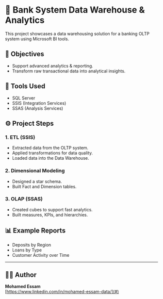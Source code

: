 # 🏦 Bank System Data Warehouse & Analytics

This project showcases a data warehousing solution for a banking OLTP system using Microsoft BI tools.

## 🎯 Objectives
- Support advanced analytics & reporting.
- Transform raw transactional data into analytical insights.

## 🧰 Tools Used
- SQL Server
- SSIS (Integration Services)
- SSAS (Analysis Services)

## ⚙️ Project Steps

### 1. ETL (SSIS)
- Extracted data from the OLTP system.
- Applied transformations for data quality.
- Loaded data into the Data Warehouse.

### 2. Dimensional Modeling
- Designed a star schema.
- Built Fact and Dimension tables.

### 3. OLAP (SSAS)
- Created cubes to support fast analytics.
- Built measures, KPIs, and hierarchies.

## 📊 Example Reports
- Deposits by Region
- Loans by Type
- Customer Activity over Time

---

## 👨‍💻 Author

**Mohamed Essam**  
[https://www.linkedin.com/in/mohamed-essam-data/](#) 


